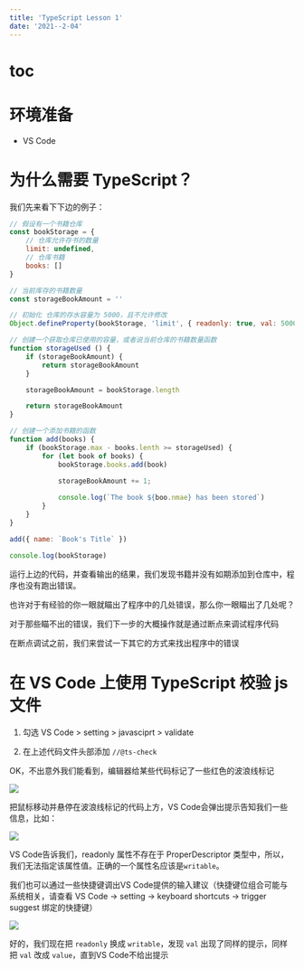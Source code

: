 ```yaml
---
title: 'TypeScript Lesson 1'
date: '2021--2-04'
---
```


# toc

# 环境准备

* VS Code

# 为什么需要 TypeScript？

我们先来看下下边的例子：

```js
// 假设有一个书籍仓库
const bookStorage = {
    // 仓库允许存书的数量
    limit: undefined,
    // 仓库书籍
    books: []
}

// 当前库存的书籍数量
const storageBookAmount = ''

// 初始化 仓库的存水容量为 5000，且不允许修改
Object.defineProperty(bookStorage, 'limit', { readonly: true, val: 5000 })

// 创建一个获取仓库已使用的容量，或者说当前仓库的书籍数量函数
function storageUsed () {
    if (storageBookAmount) {
        return storageBookAmount
    } 

    storageBookAmount = bookStorage.length

    return storageBookAmount
}

// 创建一个添加书籍的函数
function add(books) {
    if (bookStorage.max - books.lenth >= storageUsed) {
        for (let book of books) {
            bookStorage.books.add(book)
            
            storageBookAmount += 1;

            console.log(`The book ${boo.nmae} has been stored`)
        }
    }
}

add({ name: `Book's Title` })

console.log(bookStorage)
```

运行上边的代码，并查看输出的结果，我们发现书籍并没有如期添加到仓库中，程序也没有跑出错误。

也许对于有经验的你一眼就瞄出了程序中的几处错误，那么你一眼瞄出了几处呢？

对于那些瞄不出的错误，我们下一步的大概操作就是通过断点来调试程序代码

在断点调试之前，我们来尝试一下其它的方式来找出程序中的错误

# 在 VS Code 上使用 TypeScript 校验 js 文件

1. 勾选 VS Code > setting > javasciprt > validate

2. 在上述代码文件头部添加 `//@ts-check`

OK，不出意外我们能看到，编辑器给某些代码标记了一些红色的波浪线标记

![](/images/why-typescript.png)

把鼠标移动并悬停在波浪线标记的代码上方，VS Code会弹出提示告知我们一些信息，比如：

![](/images/why-typescript-hover.png)

VS Code告诉我们，readonly 属性不存在于 ProperDescriptor 类型中，所以，我们无法指定该属性值。正确的一个属性名应该是`writable`。

我们也可以通过一些快捷键调出VS Code提供的输入建议（快捷键位组合可能与系统相关，请查看 VS Code -> setting -> keyboard shortcuts -> trigger suggest 绑定的快捷键）

![](/images/why-typescript-suggest.png)

好的，我们现在把 `readonly` 换成 `writable`，发现 `val` 出现了同样的提示，同样把 `val` 改成 `value`，直到VS Code不给出提示




